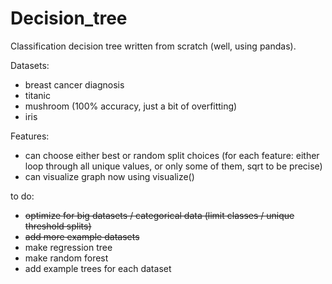 # Decision_tree

Classification decision tree written from scratch (well, using pandas).

Datasets:
- breast cancer diagnosis
- titanic
- mushroom (100% accuracy, just a bit of overfitting)
- iris

Features:
- can choose either best or random split choices (for each feature: either loop through all unique values, or only some of them, sqrt to be precise)
- can visualize graph now using visualize()

to do:
- ~~optimize for big datasets / categorical data (limit classes / unique threshold splits)~~
- ~~add more example datasets~~
- make regression tree
- make random forest
- add example trees for each dataset
